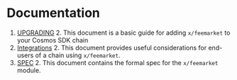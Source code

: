 # Documentation

1. [UPGRADING](./UPGRADING.md)
   2. This document is a basic guide for adding `x/feemarket` to your Cosmos SDK chain
1. [Integrations](./INTEGRATIONS.md)
   2. This document provides useful considerations for end-users of a chain using `x/feemarket`.
1. [SPEC](./SPEC.md)
   2. This document contains the formal spec for the `x/feemarket` module.
